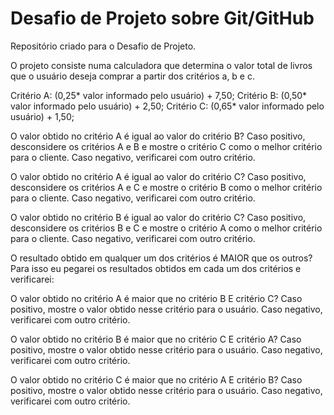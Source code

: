 # Desafio de Projeto sobre Git/GitHub
Repositório criado para o Desafio de Projeto.

O projeto consiste numa calculadora que determina o valor total de livros que o usuário deseja comprar a partir dos critérios a, b e c.

Critério A: (0,25* valor informado pelo usuário) + 7,50;
Critério B: (0,50* valor informado pelo usuário) + 2,50;
Critério C: (0,65* valor informado pelo usuário) + 1,50;

O valor obtido no critério A é igual ao valor do critério B?
Caso positivo, desconsidere os critérios A e B e mostre o critério C como o melhor critério para o cliente.
Caso negativo, verificarei com outro critério.




O valor obtido no critério A é igual ao valor do critério C?
Caso positivo, desconsidere os critérios A e C e mostre o critério B como o melhor critério para o cliente.
Caso negativo, verificarei com outro critério.




O valor obtido no critério B é igual ao valor do critério C?
Caso positivo, desconsidere os critérios B e C e mostre o critério A como o melhor critério para o cliente.
Caso negativo, verificarei com outro critério.

O resultado obtido em qualquer um dos critérios é MAIOR que os outros?
Para isso eu pegarei os resultados obtidos em cada um dos critérios e verificarei:


O valor obtido no critério A é maior que no critério B E critério C?
Caso positivo, mostre o valor obtido nesse critério para o usuário.
Caso negativo, verificarei com outro critério.


O valor obtido no critério B é maior que no critério C E critério A?
Caso positivo, mostre o valor obtido nesse critério para o usuário.
Caso negativo, verificarei com outro critério.


O valor obtido no critério C é maior que no critério A E critério B?
Caso positivo, mostre o valor obtido nesse critério para o usuário.
Caso negativo, verificarei com outro critério.
